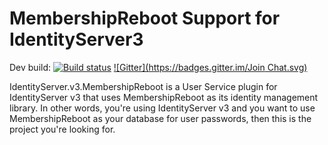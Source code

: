 # MembershipReboot Support for IdentityServer3 #

Dev build: [![Build status](https://ci.appveyor.com/api/projects/status/m7b5v6d7l4q0kl3u?svg=true)](https://ci.appveyor.com/project/leastprivilege/thinktecture-identityserver-v3-membershipreboot)
[![Gitter](https://badges.gitter.im/Join Chat.svg)](https://gitter.im/IdentityServer/IdentityServer3?utm_source=badge&utm_medium=badge&utm_campaign=pr-badge&utm_content=badge)

IdentityServer.v3.MembershipReboot is a User Service plugin for IdentityServer v3 that uses MembershipReboot as its identity management library. In other words, you're using IdentityServer v3 and you want to use MembershipReboot as your database for user passwords, then this is the project you're looking for.
